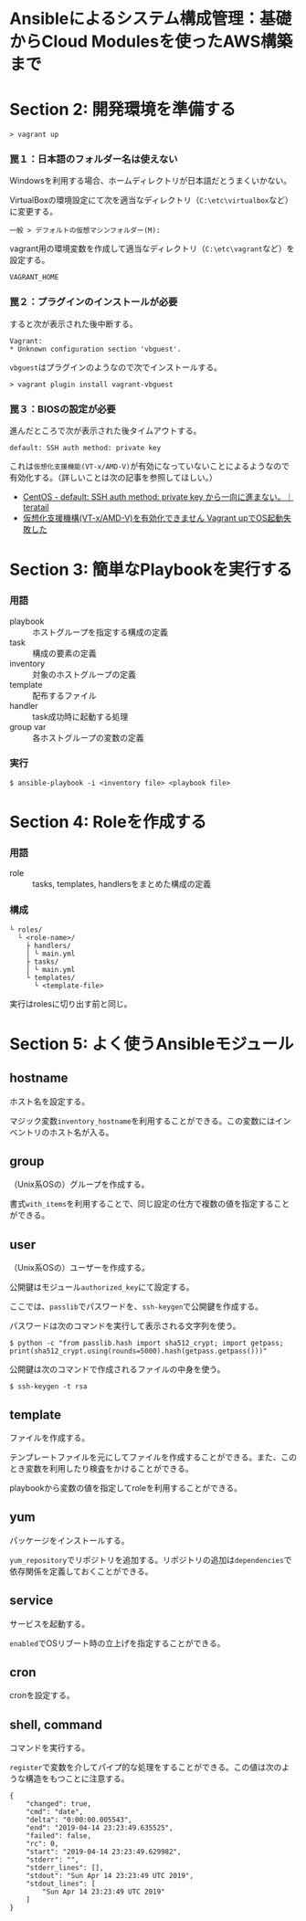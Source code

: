 # Ansibleによるシステム構成管理：基礎からCloud Modulesを使ったAWS構築まで

# Section 2: 開発環境を準備する

```
> vagrant up
```

### 罠１：日本語のフォルダー名は使えない

Windowsを利用する場合、ホームディレクトリが日本語だとうまくいかない。

VirtualBoxの環境設定にて次を適当なディレクトリ（`C:\etc\virtualbox`など）に変更する。

```
一般 > デフォルトの仮想マシンフォルダー(M):
```

vagrant用の環境変数を作成して適当なディレクトリ（`C:\etc\vagrant`など）を設定する。

```
VAGRANT_HOME
```

### 罠２：プラグインのインストールが必要

すると次が表示された後中断する。

```
Vagrant:
* Unknown configuration section 'vbguest'.
```

`vbguest`はプラグインのようなので次でインストールする。

```
> vagrant plugin install vagrant-vbguest
```

### 罠３：BIOSの設定が必要

進んだところで次が表示された後タイムアウトする。

```
default: SSH auth method: private key
```

これは`仮想化支援機能(VT-x/AMD-V)`が有効になっていないことによるようなので有効化する。（詳しいことは次の記事を参照してほしい。）

- [CentOS - default: SSH auth method: private key から一向に進まない。｜teratail](https://teratail.com/questions/28619)
- [仮想化支援機構(VT-x/AMD-V)を有効化できません Vagrant upでOS起動失敗した](https://futurismo.biz/archives/1647/)

# Section 3: 簡単なPlaybookを実行する

### 用語

<dl>
    <dt>playbook</dt>
    <dd>ホストグループを指定する構成の定義</dd>
    <dt>task</dt>
    <dd>構成の要素の定義</dd>
    <dt>inventory</dt>
    <dd>対象のホストグループの定義</dd>
    <dt>template</dt>
    <dd>配布するファイル</dd>
    <dt>handler</dt>
    <dd>task成功時に起動する処理</dd>
    <dt>group var</dt>
    <dd>各ホストグループの変数の定義</dd>
</dl>

### 実行

```
$ ansible-playbook -i <inventory file> <playbook file>
```

# Section 4: Roleを作成する

### 用語

<dl>
    <dt>role</dt>
    <dd>tasks, templates, handlersをまとめた構成の定義</dd>
</dl>

### 構成

```
└ roles/
  └ <role-name>/
    ├ handlers/
    │ └ main.yml
    ├ tasks/
    │ └ main.yml
    └ templates/
      └ <template-file>
```

実行はrolesに切り出す前と同じ。

# Section 5: よく使うAnsibleモジュール

## hostname

ホスト名を設定する。

マジック変数`inventory_hostname`を利用することができる。この変数にはインベントリのホスト名が入る。

## group

（Unix系OSの）グループを作成する。

書式`with_items`を利用することで、同じ設定の仕方で複数の値を指定することができる。

## user

（Unix系OSの）ユーザーを作成する。

公開鍵はモジュール`authorized_key`にて設定する。

ここでは、`passlib`でパスワードを、`ssh-keygen`で公開鍵を作成する。

パスワードは次のコマンドを実行して表示される文字列を使う。

```
$ python -c "from passlib.hash import sha512_crypt; import getpass; print(sha512_crypt.using(rounds=5000).hash(getpass.getpass()))"
```

公開鍵は次のコマンドで作成されるファイルの中身を使う。

```
$ ssh-keygen -t rsa
```

## template

ファイルを作成する。

テンプレートファイルを元にしてファイルを作成することができる。また、このとき変数を利用したり検査をかけることができる。

playbookから変数の値を指定してroleを利用することができる。

## yum

パッケージをインストールする。

`yum_repository`でリポジトリを追加する。リポジトリの追加は`dependencies`で依存関係を定義しておくことができる。

## service

サービスを起動する。

`enabled`でOSリブート時の立上げを指定することができる。

## cron

cronを設定する。

## shell, command

コマンドを実行する。

`register`で変数を介してパイプ的な処理をすることができる。この値は次のような構造をもつことに注意する。

```
{
    "changed": true, 
    "cmd": "date", 
    "delta": "0:00:00.005543", 
    "end": "2019-04-14 23:23:49.635525", 
    "failed": false, 
    "rc": 0, 
    "start": "2019-04-14 23:23:49.629982", 
    "stderr": "", 
    "stderr_lines": [], 
    "stdout": "Sun Apr 14 23:23:49 UTC 2019", 
    "stdout_lines": [
        "Sun Apr 14 23:23:49 UTC 2019"
    ]
}
```